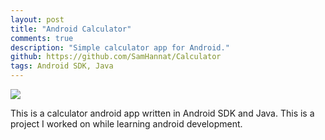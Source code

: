 ```yaml
---
layout: post
title: "Android Calculator"
comments: true
description: "Simple calculator app for Android."
github: https://github.com/SamHannat/Calculator
tags: Android SDK, Java
---
```


<p id="image">
<img src = "https://i.ibb.co/Wvgk09J/calculator.png" />
</p>
This is a calculator android app written in Android SDK and Java. This is a project I worked on while learning android development. 